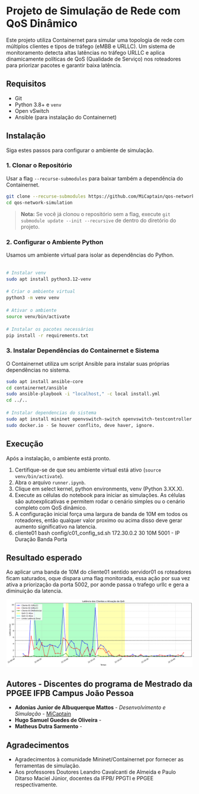 # Projeto de Simulação de Rede com QoS Dinâmico

Este projeto utiliza Containernet para simular uma topologia de rede com múltiplos clientes e tipos de tráfego (eMBB e URLLC). Um sistema de monitoramento detecta altas latências no tráfego URLLC e aplica dinamicamente políticas de QoS (Qualidade de Serviço) nos roteadores para priorizar pacotes e garantir baixa latência.

## Requisitos

*   Git
*   Python 3.8+ e `venv`
*   Open vSwitch
*   Ansible (para instalação do Containernet)

## Instalação

Siga estes passos para configurar o ambiente de simulação.

### 1. Clonar o Repositório

Usar a flag `--recurse-submodules` para baixar também a dependência do Containernet.

```bash
git clone --recurse-submodules https://github.com/MiCaptain/qos-network-simulation.git
cd qos-network-simulation
``` 
> **Nota:** Se você já clonou o repositório sem a flag, execute `git submodule update --init --recursive` de dentro do diretório do projeto.

### 2. Configurar o Ambiente Python

Usamos um ambiente virtual para isolar as dependências do Python.

```bash

# Instalar venv
sudo apt install python3.12-venv

# Criar o ambiente virtual
python3 -m venv venv

# Ativar o ambiente
source venv/bin/activate

# Instalar os pacotes necessários
pip install -r requirements.txt
```

### 3. Instalar Dependências do Containernet e Sistema

O Containernet utiliza um script Ansible para instalar suas próprias dependências no sistema.

```bash
sudo apt install ansible-core
cd containernet/ansible
sudo ansible-playbook -i "localhost," -c local install.yml
cd ../..

# Instalar dependencias do sistema
sudo apt install mininet openvswitch-switch openvswitch-testcontroller python3-tk
sudo docker.io - Se houver conflito, deve haver, ignore.
```
## Execução

Após a instalação, o ambiente está pronto.

1.  Certifique-se de que seu ambiente virtual está ativo (`source venv/bin/activate`).
2.  Abra o arquivo `runner.ipynb`.
3.  Clique em select kernel, python environments, venv (Python 3.XX.X).
4.  Execute as células do notebook para iniciar as simulações. As células são autoexplicativas e permitem rodar o cenário simples ou o cenário completo com QoS dinâmico.
5.  A configuração inicial força uma largura de banda de 10M em todos os roteadores, então qualquer valor proximo ou acima disso deve gerar aumento significativo na latencia.
6.  cliente01 bash config/c01_config_sd.sh 172.30.0.2 30 10M 5001 - IP Duração Banda Porta

## Resultado esperado

Ao aplicar uma banda de 10M do cliente01 sentido servidor01 os roteadores ficam saturados, oque dispara uma flag monitorada, essa ação por sua vez ativa a priorização da porta 5002,
por aonde passa o trafego urllc e gera a diminuição da latencia.

![Logo Mininet](https://github.com/MiCaptain/qos-network-simulation/blob/main/latency_graph_10M_bt.png)



## Autores - Discentes do programa de Mestrado da PPGEE IFPB Campus João Pessoa

*   **Adonias Junior de Albuquerque Mattos** - *Desenvolvimento e Simulação* - [MiCaptain](https://github.com/MiCaptain)
*   **Hugo Samuel Guedes de Oliveira** -
*   **Matheus Dutra Sarmento** -


## Agradecimentos

*   Agradecimentos à comunidade Mininet/Containernet por fornecer as ferramentas de simulação.
*   Aos professores Doutores Leandro Cavalcanti de Almeida e Paulo Ditarso Maciel Júnior, docentes da IFPB/ PPGTI e PPGEE respectivamente.
